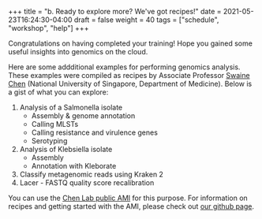 +++
title = "b. Ready to explore more? We've got recipes!"
date = 2021-05-23T16:24:30-04:00
draft = false 
weight = 40
tags = ["schedule", "workshop", "help"]
+++

Congratulations on having completed your training! Hope you gained some useful insights into genomics on the cloud.  

Here are some addditional examples for performing genomics analysis. These examples were compiled as recipes by Associate Professor [Swaine Chen](https://swainechen.github.io/) (National University of Singapore, Department of Medicine). Below is a gist of what you can explore:
1.	Analysis of a Salmonella isolate
	- Assembly & genome annotation
	- Calling MLSTs
	- Calling resistance and virulence genes
	- Serotyping
2.	Analysis of Klebsiella isolate
	- Assembly
	- Annotation with Kleborate
3.	Classify metagenomic reads using Kraken 2 
4.	Lacer - FASTQ quality score recalibration

You can use the [Chen Lab public AMI](http://slchen-lab-training.s3-website-ap-southeast-1.amazonaws.com/14-appendix/05-aboutyourami.html) for this purpose. For information on recipes and getting started with the AMI, please check out [our github page](https://github.com/swainechen/chenlab-training/tree/main/recipes).
